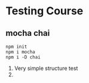 # Testing Course
## mocha chai

```
npm init 
npm i mocha
npm i -D chai
```

1. Very simple structure test
2. 